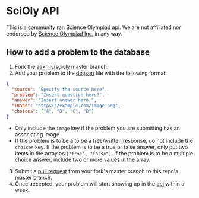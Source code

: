 # SciOly API

This is a community ran Science Olympiad api. We are not affiliated nor endorsed by [Science Olympiad Inc.](https://www.soinc.org) in any way.

## How to add a problem to the database

1. Fork the [aakhilv/scioly](https://github.com/aakhilv/scioly/fork) master branch.
2. Add your problem to the [db.json](https://github.com/aakhilv/scioly/blob/main/db.json) file with the following format:

```json
{
  "source": "Specify the source here",
  "problem": "Insert question here?",
  "answer": "Insert answer here.",
  "image": "https://example.com/image.png",
  "choices": ["A", "B", "C", "D"]
}
```

* Only include the `image` key if the problem you are submitting has an associating image.
* If the problem is to be a to be a free/written response, do not include the `choices` key. If the problem is to be a true or false answer, only put two items in the array as `["true", "false"]`. If the problem is to be a multiple choice answer, include two or more values in the array.

3. Submit a [pull request](https://github.com/aakhilv/scioly/compare) from your fork's master branch to this repo's master branch.
4. Once accepted, your problem will start showing up in the [api](https://scioly.aakhilv.me/api) within a week.
